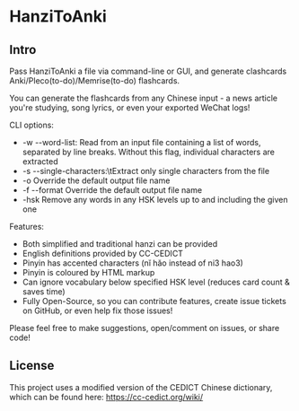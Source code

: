 # HanziToAnki
## Intro

Pass HanziToAnki a file via command-line or GUI, and generate clashcards Anki/Pleco(to-do)/Memrise(to-do) flashcards.

You can generate the flashcards from any Chinese input - a news article you're studying, song lyrics, or even your exported WeChat logs!

CLI options:
* -w --word-list: Read from an input file containing a list of words, separated by line breaks. Without this flag, individual characters are extracted
* -s --single-characters:\tExtract only single characters from the file
* -o <output filename> Override the default output file name
* -f --format <output format> Override the default output file name
* -hsk <hsk level> Remove any words in any HSK levels up to and including the given one

Features:
* Both simplified and traditional hanzi can be provided
* English definitions provided by CC-CEDICT
* Pinyin has accented characters (nĭ hăo instead of ni3 hao3)
* Pinyin is coloured by HTML markup
* Can ignore vocabulary below specified HSK level (reduces card count & saves time)
* Fully Open-Source, so you can contribute features, create issue tickets on GitHub, or even help fix those issues!


Please feel free to make suggestions, open/comment on issues, or share code!


## License 
This project uses a modified version of the CEDICT Chinese dictionary, which can be found here:
https://cc-cedict.org/wiki/
